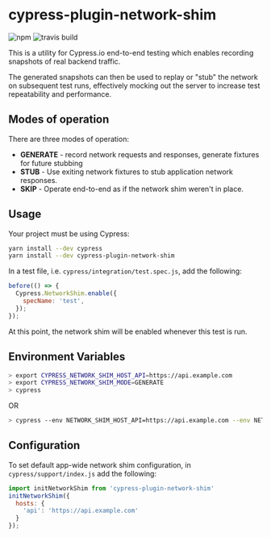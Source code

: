 # cypress-plugin-network-shim

![npm](https://img.shields.io/npm/v/cypress-plugin-network-shim.svg)
![travis build](https://img.shields.io/travis/amcgee/cypress-plugin-network-shim.svg)

This is a utility for Cypress.io end-to-end testing which enables recording snapshots of real backend traffic.

The generated snapshots can then be used to replay or "stub" the network on subsequent test runs, effectively mocking out the server to increase test repeatability and performance.

## Modes of operation

There are three modes of operation:

* **GENERATE** - record network requests and responses, generate fixtures for future stubbing
* **STUB** - Use exiting network fixtures to stub application network responses.
* **SKIP** - Operate end-to-end as if the network shim weren't in place.

## Usage

Your project must be using Cypress:

```sh
yarn install --dev cypress
yarn install --dev cypress-plugin-network-shim
```

In a test file, i.e. `cypress/integration/test.spec.js`, add the following:

```js
before(() => {
  Cypress.NetworkShim.enable({
    specName: 'test',
  });
});
```

At this point, the network shim will be enabled whenever this test is run.

## Environment Variables

```sh
> export CYPRESS_NETWORK_SHIM_HOST_API=https://api.example.com
> export CYPRESS_NETWORK_SHIM_MODE=GENERATE
> cypress
```

OR
```sh
> cypress --env NETWORK_SHIM_HOST_API=https://api.example.com --env NETWORK_SHIM_MODE=GENERATE
```


## Configuration

To set default app-wide network shim configuration, in `cypress/support/index.js` add the following:

```js
import initNetworkShim from 'cypress-plugin-network-shim'
initNetworkShim({
  hosts: {
    'api': 'https://api.example.com'
  }
});
```
